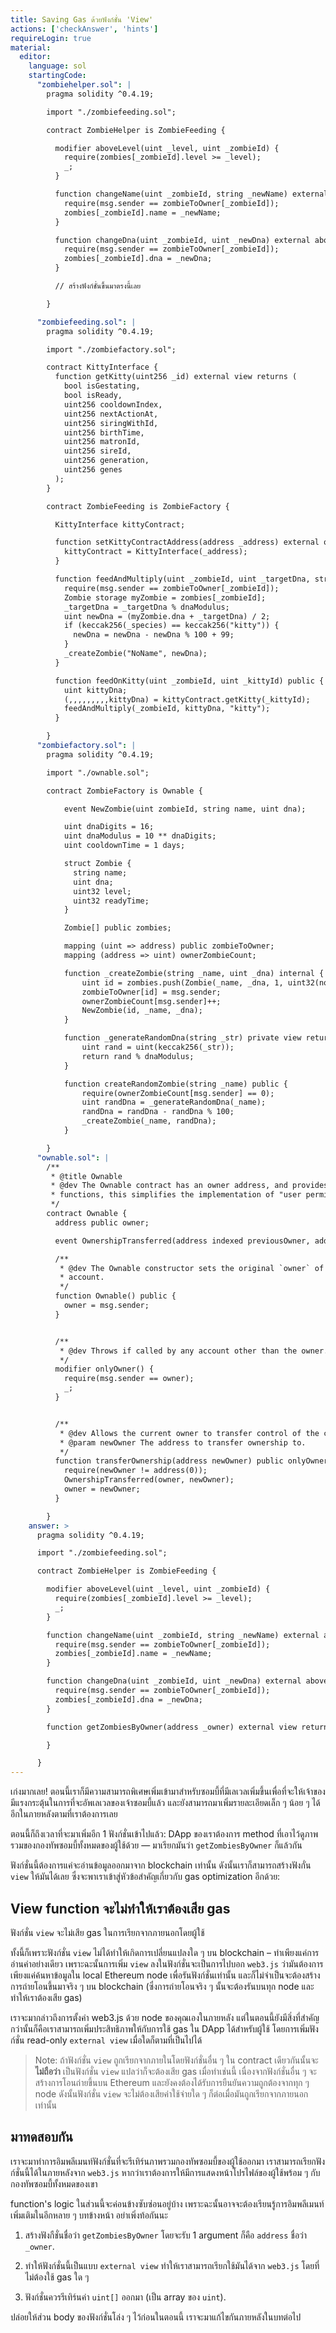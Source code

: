 ```yaml
---
title: Saving Gas ด้วยฟังก์ชั่น 'View'
actions: ['checkAnswer', 'hints']
requireLogin: true
material:
  editor:
    language: sol
    startingCode:
      "zombiehelper.sol": |
        pragma solidity ^0.4.19;

        import "./zombiefeeding.sol";

        contract ZombieHelper is ZombieFeeding {

          modifier aboveLevel(uint _level, uint _zombieId) {
            require(zombies[_zombieId].level >= _level);
            _;
          }

          function changeName(uint _zombieId, string _newName) external aboveLevel(2, _zombieId) {
            require(msg.sender == zombieToOwner[_zombieId]);
            zombies[_zombieId].name = _newName;
          }

          function changeDna(uint _zombieId, uint _newDna) external aboveLevel(20, _zombieId) {
            require(msg.sender == zombieToOwner[_zombieId]);
            zombies[_zombieId].dna = _newDna;
          }

          // สร้างฟังก์ชั่นขึ้นมาตรงนี้เลย

        }

      "zombiefeeding.sol": |
        pragma solidity ^0.4.19;

        import "./zombiefactory.sol";

        contract KittyInterface {
          function getKitty(uint256 _id) external view returns (
            bool isGestating,
            bool isReady,
            uint256 cooldownIndex,
            uint256 nextActionAt,
            uint256 siringWithId,
            uint256 birthTime,
            uint256 matronId,
            uint256 sireId,
            uint256 generation,
            uint256 genes
          );
        }

        contract ZombieFeeding is ZombieFactory {

          KittyInterface kittyContract;

          function setKittyContractAddress(address _address) external onlyOwner {
            kittyContract = KittyInterface(_address);
          }

          function feedAndMultiply(uint _zombieId, uint _targetDna, string _species) public {
            require(msg.sender == zombieToOwner[_zombieId]);
            Zombie storage myZombie = zombies[_zombieId];
            _targetDna = _targetDna % dnaModulus;
            uint newDna = (myZombie.dna + _targetDna) / 2;
            if (keccak256(_species) == keccak256("kitty")) {
              newDna = newDna - newDna % 100 + 99;
            }
            _createZombie("NoName", newDna);
          }

          function feedOnKitty(uint _zombieId, uint _kittyId) public {
            uint kittyDna;
            (,,,,,,,,,kittyDna) = kittyContract.getKitty(_kittyId);
            feedAndMultiply(_zombieId, kittyDna, "kitty");
          }

        }
      "zombiefactory.sol": |
        pragma solidity ^0.4.19;

        import "./ownable.sol";

        contract ZombieFactory is Ownable {

            event NewZombie(uint zombieId, string name, uint dna);

            uint dnaDigits = 16;
            uint dnaModulus = 10 ** dnaDigits;
            uint cooldownTime = 1 days;

            struct Zombie {
              string name;
              uint dna;
              uint32 level;
              uint32 readyTime;
            }

            Zombie[] public zombies;

            mapping (uint => address) public zombieToOwner;
            mapping (address => uint) ownerZombieCount;

            function _createZombie(string _name, uint _dna) internal {
                uint id = zombies.push(Zombie(_name, _dna, 1, uint32(now + cooldownTime))) - 1;
                zombieToOwner[id] = msg.sender;
                ownerZombieCount[msg.sender]++;
                NewZombie(id, _name, _dna);
            }

            function _generateRandomDna(string _str) private view returns (uint) {
                uint rand = uint(keccak256(_str));
                return rand % dnaModulus;
            }

            function createRandomZombie(string _name) public {
                require(ownerZombieCount[msg.sender] == 0);
                uint randDna = _generateRandomDna(_name);
                randDna = randDna - randDna % 100;
                _createZombie(_name, randDna);
            }

        }
      "ownable.sol": |
        /**
         * @title Ownable
         * @dev The Ownable contract has an owner address, and provides basic authorization control
         * functions, this simplifies the implementation of "user permissions".
         */
        contract Ownable {
          address public owner;

          event OwnershipTransferred(address indexed previousOwner, address indexed newOwner);

          /**
           * @dev The Ownable constructor sets the original `owner` of the contract to the sender
           * account.
           */
          function Ownable() public {
            owner = msg.sender;
          }


          /**
           * @dev Throws if called by any account other than the owner.
           */
          modifier onlyOwner() {
            require(msg.sender == owner);
            _;
          }


          /**
           * @dev Allows the current owner to transfer control of the contract to a newOwner.
           * @param newOwner The address to transfer ownership to.
           */
          function transferOwnership(address newOwner) public onlyOwner {
            require(newOwner != address(0));
            OwnershipTransferred(owner, newOwner);
            owner = newOwner;
          }

        }
    answer: >
      pragma solidity ^0.4.19;

      import "./zombiefeeding.sol";

      contract ZombieHelper is ZombieFeeding {

        modifier aboveLevel(uint _level, uint _zombieId) {
          require(zombies[_zombieId].level >= _level);
          _;
        }

        function changeName(uint _zombieId, string _newName) external aboveLevel(2, _zombieId) {
          require(msg.sender == zombieToOwner[_zombieId]);
          zombies[_zombieId].name = _newName;
        }

        function changeDna(uint _zombieId, uint _newDna) external aboveLevel(20, _zombieId) {
          require(msg.sender == zombieToOwner[_zombieId]);
          zombies[_zombieId].dna = _newDna;
        }

        function getZombiesByOwner(address _owner) external view returns(uint[]) {

        }

      }
---
```


เก่งมากเลย! ตอนนี้เราก็มีความสามารถพิเศษเพิ่มเข้ามาสำหรับซอมบี้ที่มีเลเวลเพิ่มขึ้นเพื่อที่จะให้เจ้าของมีแรงกระตุ้นในการที่จะอัพเลเวลของเจ้าซอมบี้แล้ว และยังสามารถมาเพิ่มรายละเอียดเล็ก ๆ น้อย ๆ ได้อีกในภายหลังตามที่เราต้องการเลย

ตอนนี้ก็ถึงเวลาที่จะมาเพิ่มอีก 1 ฟังก์ชั่นเข้าไปแล้ว: DApp ของเราต้องการ method ที่เอาไว้ดูภาพรวมของกองทัพซอมบี้ทั้งหมดของผู้ใช้ด้วย — มาเรียกมันว่า `getZombiesByOwner` ก็แล้วกัน

ฟังก์ชั่นนี้ต้องการแค่จะอ่านข้อมูลออกมาจาก blockchain เท่านั้น ดังนั้นเราก็สามารถสร้างฟังกั่น `view` ให้มันได้เลย ซึ่งจะพาเราเข้าสู่หัวข้อสำคัญเกี่ยวกับ gas optimization อีกด้วย:

## View function จะไม่ทำให้เราต้องเสีย gas

ฟังก์ชั่น `view` จะไม่เสีย gas ในการเรียกจากภายนอกโดยผู้ใช้

ทั้งนี้ก็เพราะฟังก์ชั่น `view` ไม่ได้ทำให้เกิดการเปลี่ยนแปลงใด ๆ บน blockchain – ทำเพียงแค่การอ่านค่าอย่างเดียว เพราะฉะนั้นการเพิ่ม `view` ลงในฟังก์ชั่นจะเป็นการไปบอก `web3.js` ว่ามันต้องการเพียงแค่ค้นหาข้อมูลใน local Ethereum node เพื่อรันฟังก์ชั่นเท่านั้น และก็ไม่จำเป็นจะต้องสร้างการถ่ายโอนขึ้นมาจริง ๆ บน blockchain (ซึ่งการถ่ายโอนจริง ๆ นั้นจะต้องรันบนทุก node และทำให้เราต้องเสีย gas)

เราจะมากล่าวถึงการตั้งค่า web3.js ด้วย node ของคุณเองในภายหลัง แต่ในตอนนี้ยังมีสิ่งที่สำคัญกว่านั้นก็คือเราสามารถเพิ่มประสิทธิภาพให้กับการใช้ gas ใน DApp ได้สำหรับผู้ใช้ โดยการเพิ่มฟังก์ชั่น read-only `external view` เมื่อใดก็ตามที่เป็นไปได้

> Note: ถ้าฟังก์ชั่น `view` ถูกเรียกจากภายในโดยฟังก์ชั่นอื่น ๆ ใน contract เดียวกันนั้นจะ **ไม่ถือว่า** เป็นฟังก์ชั่น `view` แปลว่าก็จะต้องเสีย gas เมื่อทำเช่นนี้ เนื่องจากฟังก์ชั่นอื่น ๆ จะสร้างการโอนถ่ายขึ้นบน Ethereum และยังคงต้องได้รับการยืนยันความถูกต้องจากทุก ๆ node ดังนั้นฟังก์ชั่น `view` จะไม่ต้องเสียค่าใช้จ่ายใด ๆ ก็ต่อเมื่อมันถูกเรียกจากภายนอกเท่านั้น

## มาทดสอบกัน

เราจะมาทำการอิมพลีเมนท์ฟังก์ชั่นที่จะรีเทิร์นภาพรวมกองทัพซอมบี้ของผู้ใช้ออกมา เราสามารถเรียกฟังก์ชั่นนี้ได้ในภายหลังจาก `web3.js` หากว่าเราต้องการให้มีการแสดงหน้าโปรไฟล์ของผู้ใช้พร้อม ๆ กับกองทัพซอมบี้ทั้งหมดของเขา

function's logic ในส่วนนี้จะค่อนข้างซับซ่อนอยู่บ้าง เพราะฉะนั้นอาจจะต้องเรียนรู้การอิมพลีเมนท์เพิ่มเติมในอีกหลาย ๆ บทข้างหน้า อย่าเพิ่งท้อกันนะ

1. สร้างฟังกืชั่นชื่อว่า `getZombiesByOwner` โดยจะรับ 1 argument ก็คือ `address` ชื่อว่า `_owner`.

2. ทำให้ฟังก์ชั่นนี้เป็นแบบ `external view` ทำให้เราสามารถเรียกใช้มันได้จาก `web3.js` โดยที่ไม่ต้องใช้ gas ใด ๆ 

3. ฟังก์ชั่นควรรีเทิร์นค่า `uint[]` ออกมา (เป็น array ของ `uint`).

ปล่อยให้ส่วน body ของฟังก์ชั่นโล่ง ๆ ไว้ก่อนในตอนนี้ เราจะมาแก้ไขกันภายหลังในบทต่อไป